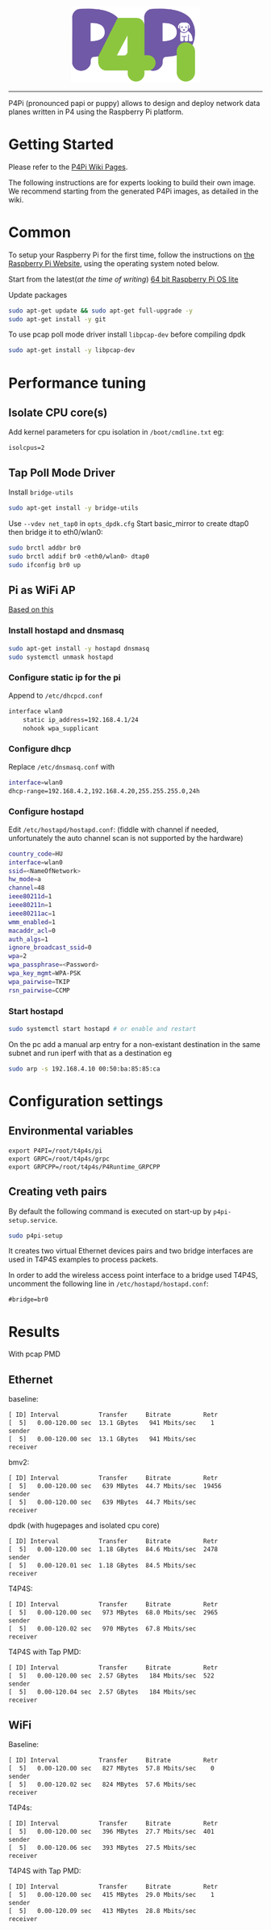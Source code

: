 <p align="center">
  <img alt="P4Pi Logo" width="256px" src="docs/images/logo.png">
</p>

-------------------------------------------------------------------------------

P4Pi (pronounced papi or puppy) allows to design and deploy network data planes
written in P4 using the Raspberry Pi platform.

# Getting Started

Please refer to the [P4Pi Wiki Pages](https://github.com/p4lang/p4pi/wiki).

The following instructions are for experts looking to build their own image. We recommend starting from the generated P4Pi images, as detailed in the wiki.

# Common

To setup your Raspberry Pi for the first time, follow the instructions on [the Raspberry Pi Website](https://projects.raspberrypi.org/en/projects/raspberry-pi-setting-up), using the operating system noted below.

Start from the latest(_at the time of writing_) [64 bit Raspberry Pi OS lite](https://downloads.raspberrypi.org/raspios_lite_arm64/images/raspios_lite_arm64-2021-04-09/2021-03-04-raspios-buster-arm64-lite.zip)

Update packages
```bash
sudo apt-get update && sudo apt-get full-upgrade -y
sudo apt-get install -y git
```

To use pcap poll mode driver install `libpcap-dev` before compiling dpdk
```bash
sudo apt-get install -y libpcap-dev
```

# Performance tuning

## Isolate CPU core(s)
Add kernel parameters for cpu isolation in `/boot/cmdline.txt` eg:
```
isolcpus=2
```

## Tap Poll Mode Driver
Install `bridge-utils`
```bash
sudo apt-get install -y bridge-utils
```
Use `--vdev net_tap0` in `opts_dpdk.cfg`
Start basic_mirror to create dtap0 then bridge it to eth0/wlan0:
```bash
sudo brctl addbr br0
sudo brctl addif br0 <eth0/wlan0> dtap0
sudo ifconfig br0 up
```

## Pi as WiFi AP

[Based on this](https://www.raspberrypi.org/documentation/configuration/wireless/access-point-routed.md)

### Install hostapd and dnsmasq
```bash
sudo apt-get install -y hostapd dnsmasq
sudo systemctl unmask hostapd
```

### Configure static ip for the pi
Append to `/etc/dhcpcd.conf`
```bash
interface wlan0
    static ip_address=192.168.4.1/24
    nohook wpa_supplicant
```
### Configure dhcp
Replace `/etc/dnsmasq.conf` with
```bash
interface=wlan0
dhcp-range=192.168.4.2,192.168.4.20,255.255.255.0,24h
```
### Configure hostapd
Edit `/etc/hostapd/hostapd.conf`:  (fiddle with channel if needed, unfortunately the auto channel scan is not supported by the hardware)
```bash
country_code=HU
interface=wlan0
ssid=<NameOfNetwork>
hw_mode=a
channel=48
ieee80211d=1
ieee80211n=1
ieee80211ac=1
wmm_enabled=1
macaddr_acl=0
auth_algs=1
ignore_broadcast_ssid=0
wpa=2
wpa_passphrase=<Password>
wpa_key_mgmt=WPA-PSK
wpa_pairwise=TKIP
rsn_pairwise=CCMP
```

### Start hostapd
```bash
sudo systemctl start hostapd # or enable and restart
```

On the pc add a manual arp entry for a non-existant destination in the same subnet and run iperf with that as a destination eg
```bash
sudo arp -s 192.168.4.10 00:50:ba:85:85:ca
```

# Configuration settings

## Environmental variables

```
export P4PI=/root/t4p4s/pi
export GRPC=/root/t4p4s/grpc
export GRPCPP=/root/t4p4s/P4Runtime_GRPCPP
```

## Creating veth pairs

By default the following command is executed on start-up by `p4pi-setup.service`.

```bash
sudo p4pi-setup
```
It creates two virtual Ethernet devices pairs and two bridge interfaces
are used in T4P4S examples to process packets.

In order to add the wireless access point interface to a bridge used T4P4S,
uncomment the following line in `/etc/hostapd/hostapd.conf`:

```
#bridge=br0
```


# Results

With pcap PMD

## Ethernet

baseline:
```
[ ID] Interval           Transfer     Bitrate         Retr
[  5]   0.00-120.00 sec  13.1 GBytes   941 Mbits/sec    1             sender
[  5]   0.00-120.00 sec  13.1 GBytes   941 Mbits/sec                  receiver

```

bmv2:
```
[ ID] Interval           Transfer     Bitrate         Retr
[  5]   0.00-120.00 sec   639 MBytes  44.7 Mbits/sec  19456             sender
[  5]   0.00-120.00 sec   639 MBytes  44.7 Mbits/sec                  receiver
```
dpdk (with hugepages and isolated cpu core)
```
[ ID] Interval           Transfer     Bitrate         Retr
[  5]   0.00-120.00 sec  1.18 GBytes  84.6 Mbits/sec  2478             sender
[  5]   0.00-120.01 sec  1.18 GBytes  84.5 Mbits/sec                  receiver
```

T4P4S:
```
[ ID] Interval           Transfer     Bitrate         Retr
[  5]   0.00-120.00 sec   973 MBytes  68.0 Mbits/sec  2965             sender
[  5]   0.00-120.02 sec   970 MBytes  67.8 Mbits/sec                  receiver

```

T4P4S with Tap PMD:
```
[ ID] Interval           Transfer     Bitrate         Retr
[  5]   0.00-120.00 sec  2.57 GBytes   184 Mbits/sec  522             sender
[  5]   0.00-120.04 sec  2.57 GBytes   184 Mbits/sec                  receiver

```

## WiFi

Baseline:
```
[ ID] Interval           Transfer     Bitrate         Retr
[  5]   0.00-120.00 sec   827 MBytes  57.8 Mbits/sec    0             sender
[  5]   0.00-120.02 sec   824 MBytes  57.6 Mbits/sec                  receiver
```

T4P4s:
```
[ ID] Interval           Transfer     Bitrate         Retr
[  5]   0.00-120.00 sec   396 MBytes  27.7 Mbits/sec  401             sender
[  5]   0.00-120.06 sec   393 MBytes  27.5 Mbits/sec                  receiver

```
T4P4S with  Tap PMD:
```
[ ID] Interval           Transfer     Bitrate         Retr
[  5]   0.00-120.00 sec   415 MBytes  29.0 Mbits/sec    1             sender
[  5]   0.00-120.09 sec   413 MBytes  28.8 Mbits/sec                  receiver
```
